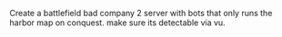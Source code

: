 Create a battlefield bad company 2 server with bots that only runs the harbor map on conquest. make sure its detectable via vu.
